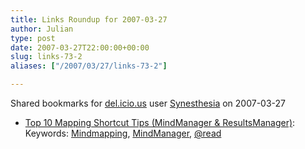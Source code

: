 ```yaml
---
title: Links Roundup for 2007-03-27
author: Julian
type: post
date: 2007-03-27T22:00:00+00:00
slug: links-73-2 
aliases: ["/2007/03/27/links-73-2"]

---
```

Shared bookmarks for [del.icio.us][1] user  [Synesthesia][2] on 2007-03-27

  * [Top 10 Mapping Shortcut Tips (MindManager & ResultsManager)][3]: 
    Keywords: [Mindmapping][4], [MindManager][5], [@read][6]</li> </ul>

 [1]: https://del.icio.us/
 [2]: https://del.icio.us/synesthesia
 [3]: https://mcfarlin.typepad.com/the_underlying_blog/2007/02/top_10_mapping_.html "https://mcfarlin.typepad.com/the_underlying_blog/2007/02/top_10_mapping_.html"
 [4]: https://del.icio.us/synesthesia/Mindmapping
 [5]: https://del.icio.us/synesthesia/MindManager
 [6]: https://del.icio.us/synesthesia/@read